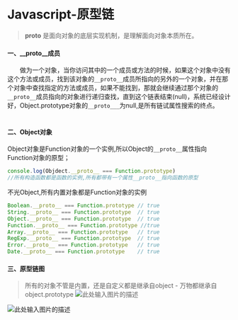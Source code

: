 # Javascript-原型链

>   __proto__ 是面向对象的底层实现机制，是理解面向对象本质所在。

#### 一、__proto__成员
　　做为一个对象，当你访问其中的一个成员或方法的时候，如果这个对象中没有这个方法或成员，找到该对象的`__proto__`成员所指向的另外的一个对象，并在那个对象中查找指定的方法或成员，如果不能找到，那就会继续通过那个对象的`__proto__`成员指向的对象进行递归查找，直到这个链表结束(null)，系统已经设计好，Object.prototype对象的`__proto___`为null,是所有链试属性搜索的终点。
　　
#### 二、Object对象
Object对象是Function对象的一个实例,所以Object的`__proto__`属性指向Function对象的原型；
``` javascript
console.log(Objdect.__proto__ === Function.prototype)
//所有构造函数都是函数的实例,所有都带有一个属性__proto__指向函数的原型
```



  
不光Object,所有内置对象都是Function对象的实例
``` javascript
Boolean.__proto__ === Function.prototype // true
String.__proto__ === Function.prototype  // true
Object.__proto__ === Function.prototype  // true
Function.__proto__ === Function.prototype //true
Array.__proto__ === Function.prototype   // true
RegExp.__proto__ === Function.prototype  // true
Error.__proto__ === Function.prototype   // true
Date.__proto__ === Function.prototype    // true
```
#### 三、原型链图
> 所有的对象不管是内置，还是自定义都是继承自object - 万物都继承自object.prototype
![此处输入图片的描述][2]
  


  ![此处输入图片的描述][3]


  [2]: https://ooo.0o0.ooo/2017/06/14/59402b379bb63.png
  [3]: https://ooo.0o0.ooo/2017/06/14/59402d0ad64d4.png